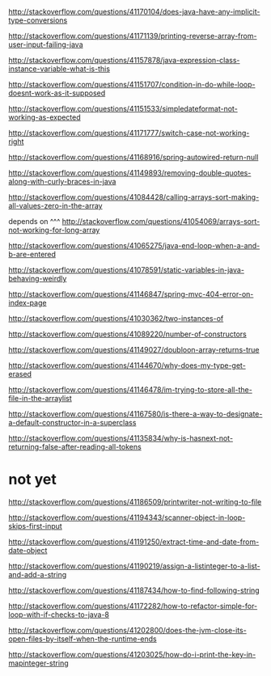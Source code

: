 http://stackoverflow.com/questions/41170104/does-java-have-any-implicit-type-conversions

http://stackoverflow.com/questions/41171139/printing-reverse-array-from-user-input-failing-java

http://stackoverflow.com/questions/41157878/java-expression-class-instance-variable-what-is-this

http://stackoverflow.com/questions/41151707/condition-in-do-while-loop-doesnt-work-as-it-supposed

http://stackoverflow.com/questions/41151533/simpledateformat-not-working-as-expected

http://stackoverflow.com/questions/41171777/switch-case-not-working-right

http://stackoverflow.com/questions/41168916/spring-autowired-return-null

http://stackoverflow.com/questions/41149893/removing-double-quotes-along-with-curly-braces-in-java

http://stackoverflow.com/questions/41084428/calling-arrays-sort-making-all-values-zero-in-the-array

depends on ^^^ http://stackoverflow.com/questions/41054069/arrays-sort-not-working-for-long-array

http://stackoverflow.com/questions/41065275/java-end-loop-when-a-and-b-are-entered

http://stackoverflow.com/questions/41078591/static-variables-in-java-behaving-weirdly

http://stackoverflow.com/questions/41146847/spring-mvc-404-error-on-index-page

http://stackoverflow.com/questions/41030362/two-instances-of

http://stackoverflow.com/questions/41089220/number-of-constructors

http://stackoverflow.com/questions/41149027/doubloon-array-returns-true

http://stackoverflow.com/questions/41144670/why-does-my-type-get-erased

http://stackoverflow.com/questions/41146478/im-trying-to-store-all-the-file-in-the-arraylist

http://stackoverflow.com/questions/41167580/is-there-a-way-to-designate-a-default-constructor-in-a-superclass

http://stackoverflow.com/questions/41135834/why-is-hasnext-not-returning-false-after-reading-all-tokens

not yet
====

http://stackoverflow.com/questions/41186509/printwriter-not-writing-to-file

http://stackoverflow.com/questions/41194343/scanner-object-in-loop-skips-first-input

http://stackoverflow.com/questions/41191250/extract-time-and-date-from-date-object

http://stackoverflow.com/questions/41190219/assign-a-listinteger-to-a-list-and-add-a-string

http://stackoverflow.com/questions/41187434/how-to-find-following-string

http://stackoverflow.com/questions/41172282/how-to-refactor-simple-for-loop-with-if-checks-to-java-8

http://stackoverflow.com/questions/41202800/does-the-jvm-close-its-open-files-by-itself-when-the-runtime-ends

http://stackoverflow.com/questions/41203025/how-do-i-print-the-key-in-mapinteger-string